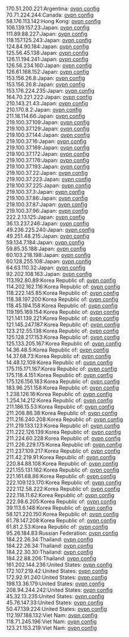 170.51.200.221:Argentina: [ovpn config](vpn/170_51_200_221.ovpn)  
70.71.224.244:Canada: [ovpn config](vpn/70_71_224_244.ovpn)  
58.176.113.142:Hong Kong: [ovpn config](vpn/58_176_113_142.ovpn)  
106.139.157.23:Japan: [ovpn config](vpn/106_139_157_23.ovpn)  
111.89.88.227:Japan: [ovpn config](vpn/111_89_88_227.ovpn)  
118.157.125.243:Japan: [ovpn config](vpn/118_157_125_243.ovpn)  
124.84.90.184:Japan: [ovpn config](vpn/124_84_90_184.ovpn)  
125.56.45.138:Japan: [ovpn config](vpn/125_56_45_138.ovpn)  
126.11.194.241:Japan: [ovpn config](vpn/126_11_194_241.ovpn)  
126.56.234.160:Japan: [ovpn config](vpn/126_56_234_160.ovpn)  
126.61.168.152:Japan: [ovpn config](vpn/126_61_168_152.ovpn)  
153.156.26.8:Japan: [ovpn config](vpn/153_156_26_8.ovpn)  
153.156.26.8:Japan: [ovpn config](vpn/153_156_26_8.ovpn)  
153.176.224.235:Japan: [ovpn config](vpn/153_176_224_235.ovpn)  
164.70.221.222:Japan: [ovpn config](vpn/164_70_221_222.ovpn)  
210.143.21.43:Japan: [ovpn config](vpn/210_143_21_43.ovpn)  
210.170.8.2:Japan: [ovpn config](vpn/210_170_8_2.ovpn)  
211.18.114.66:Japan: [ovpn config](vpn/211_18_114_66.ovpn)  
219.100.37.109:Japan: [ovpn config](vpn/219_100_37_109.ovpn)  
219.100.37.129:Japan: [ovpn config](vpn/219_100_37_129.ovpn)  
219.100.37.144:Japan: [ovpn config](vpn/219_100_37_144.ovpn)  
219.100.37.16:Japan: [ovpn config](vpn/219_100_37_16.ovpn)  
219.100.37.169:Japan: [ovpn config](vpn/219_100_37_169.ovpn)  
219.100.37.172:Japan: [ovpn config](vpn/219_100_37_172.ovpn)  
219.100.37.176:Japan: [ovpn config](vpn/219_100_37_176.ovpn)  
219.100.37.193:Japan: [ovpn config](vpn/219_100_37_193.ovpn)  
219.100.37.22:Japan: [ovpn config](vpn/219_100_37_22.ovpn)  
219.100.37.223:Japan: [ovpn config](vpn/219_100_37_223.ovpn)  
219.100.37.225:Japan: [ovpn config](vpn/219_100_37_225.ovpn)  
219.100.37.3:Japan: [ovpn config](vpn/219_100_37_3.ovpn)  
219.100.37.86:Japan: [ovpn config](vpn/219_100_37_86.ovpn)  
219.100.37.87:Japan: [ovpn config](vpn/219_100_37_87.ovpn)  
219.100.37.96:Japan: [ovpn config](vpn/219_100_37_96.ovpn)  
222.2.13.125:Japan: [ovpn config](vpn/222_2_13_125.ovpn)  
36.13.237.246:Japan: [ovpn config](vpn/36_13_237_246.ovpn)  
49.236.225.240:Japan: [ovpn config](vpn/49_236_225_240.ovpn)  
49.251.48.215:Japan: [ovpn config](vpn/49_251_48_215.ovpn)  
59.134.7.184:Japan: [ovpn config](vpn/59_134_7_184.ovpn)  
59.85.35.188:Japan: [ovpn config](vpn/59_85_35_188.ovpn)  
60.103.218.198:Japan: [ovpn config](vpn/60_103_218_198.ovpn)  
60.128.255.108:Japan: [ovpn config](vpn/60_128_255_108.ovpn)  
64.63.110.32:Japan: [ovpn config](vpn/64_63_110_32.ovpn)  
92.202.108.163:Japan: [ovpn config](vpn/92_202_108_163.ovpn)  
113.192.80.89:Korea Republic of: [ovpn config](vpn/113_192_80_89.ovpn)  
114.202.162.116:Korea Republic of: [ovpn config](vpn/114_202_162_116.ovpn)  
118.222.145.85:Korea Republic of: [ovpn config](vpn/118_222_145_85.ovpn)  
118.38.197.200:Korea Republic of: [ovpn config](vpn/118_38_197_200.ovpn)  
118.45.194.158:Korea Republic of: [ovpn config](vpn/118_45_194_158.ovpn)  
119.195.169.154:Korea Republic of: [ovpn config](vpn/119_195_169_154.ovpn)  
121.141.139.221:Korea Republic of: [ovpn config](vpn/121_141_139_221.ovpn)  
121.145.247.187:Korea Republic of: [ovpn config](vpn/121_145_247_187.ovpn)  
123.212.55.138:Korea Republic of: [ovpn config](vpn/123_212_55_138.ovpn)  
125.128.217.153:Korea Republic of: [ovpn config](vpn/125_128_217_153.ovpn)  
125.133.205.167:Korea Republic of: [ovpn config](vpn/125_133_205_167.ovpn)  
14.36.48.5:Korea Republic of: [ovpn config](vpn/14_36_48_5.ovpn)  
14.37.68.73:Korea Republic of: [ovpn config](vpn/14_37_68_73.ovpn)  
14.48.12.109:Korea Republic of: [ovpn config](vpn/14_48_12_109.ovpn)  
175.115.171.167:Korea Republic of: [ovpn config](vpn/175_115_171_167.ovpn)  
175.118.4.151:Korea Republic of: [ovpn config](vpn/175_118_4_151.ovpn)  
175.126.156.183:Korea Republic of: [ovpn config](vpn/175_126_156_183.ovpn)  
183.96.251.158:Korea Republic of: [ovpn config](vpn/183_96_251_158.ovpn)  
1.238.126.16:Korea Republic of: [ovpn config](vpn/1_238_126_16.ovpn)  
1.254.14.212:Korea Republic of: [ovpn config](vpn/1_254_14_212.ovpn)  
211.186.15.53:Korea Republic of: [ovpn config](vpn/211_186_15_53.ovpn)  
211.208.86.38:Korea Republic of: [ovpn config](vpn/211_208_86_38.ovpn)  
211.216.240.208:Korea Republic of: [ovpn config](vpn/211_216_240_208.ovpn)  
211.219.133.123:Korea Republic of: [ovpn config](vpn/211_219_133_123.ovpn)  
211.222.126.139:Korea Republic of: [ovpn config](vpn/211_222_126_139.ovpn)  
211.224.60.228:Korea Republic of: [ovpn config](vpn/211_224_60_228.ovpn)  
211.226.229.175:Korea Republic of: [ovpn config](vpn/211_226_229_175.ovpn)  
211.237.109.217:Korea Republic of: [ovpn config](vpn/211_237_109_217.ovpn)  
211.42.219.91:Korea Republic of: [ovpn config](vpn/211_42_219_91.ovpn)  
220.84.88.108:Korea Republic of: [ovpn config](vpn/220_84_88_108.ovpn)  
221.155.131.162:Korea Republic of: [ovpn config](vpn/221_155_131_162.ovpn)  
221.161.68.86:Korea Republic of: [ovpn config](vpn/221_161_68_86.ovpn)  
222.109.123.170:Korea Republic of: [ovpn config](vpn/222_109_123_170.ovpn)  
222.112.58.222:Korea Republic of: [ovpn config](vpn/222_112_58_222.ovpn)  
222.118.11.62:Korea Republic of: [ovpn config](vpn/222_118_11_62.ovpn)  
222.98.6.205:Korea Republic of: [ovpn config](vpn/222_98_6_205.ovpn)  
39.113.6.148:Korea Republic of: [ovpn config](vpn/39_113_6_148.ovpn)  
58.121.220.150:Korea Republic of: [ovpn config](vpn/58_121_220_150.ovpn)  
61.78.147.208:Korea Republic of: [ovpn config](vpn/61_78_147_208.ovpn)  
61.81.2.53:Korea Republic of: [ovpn config](vpn/61_81_2_53.ovpn)  
95.26.184.83:Russian Federation: [ovpn config](vpn/95_26_184_83.ovpn)  
184.22.26.34:Thailand: [ovpn config](vpn/184_22_26_34.ovpn)  
184.22.26.34:Thailand: [ovpn config](vpn/184_22_26_34.ovpn)  
184.22.30.30:Thailand: [ovpn config](vpn/184_22_30_30.ovpn)  
184.22.88.206:Thailand: [ovpn config](vpn/184_22_88_206.ovpn)  
161.202.144.236:United States: [ovpn config](vpn/161_202_144_236.ovpn)  
172.107.219.42:United States: [ovpn config](vpn/172_107_219_42.ovpn)  
172.92.91.240:United States: [ovpn config](vpn/172_92_91_240.ovpn)  
198.13.36.179:United States: [ovpn config](vpn/198_13_36_179.ovpn)  
208.94.244.242:United States: [ovpn config](vpn/208_94_244_242.ovpn)  
45.32.13.235:United States: [ovpn config](vpn/45_32_13_235.ovpn)  
45.76.147.33:United States: [ovpn config](vpn/45_76_147_33.ovpn)  
50.47.139.224:United States: [ovpn config](vpn/50_47_139_224.ovpn)  
112.197.188.132:Viet Nam: [ovpn config](vpn/112_197_188_132.ovpn)  
118.71.245.196:Viet Nam: [ovpn config](vpn/118_71_245_196.ovpn)  
123.21.153.219:Viet Nam: [ovpn config](vpn/123_21_153_219.ovpn)  
